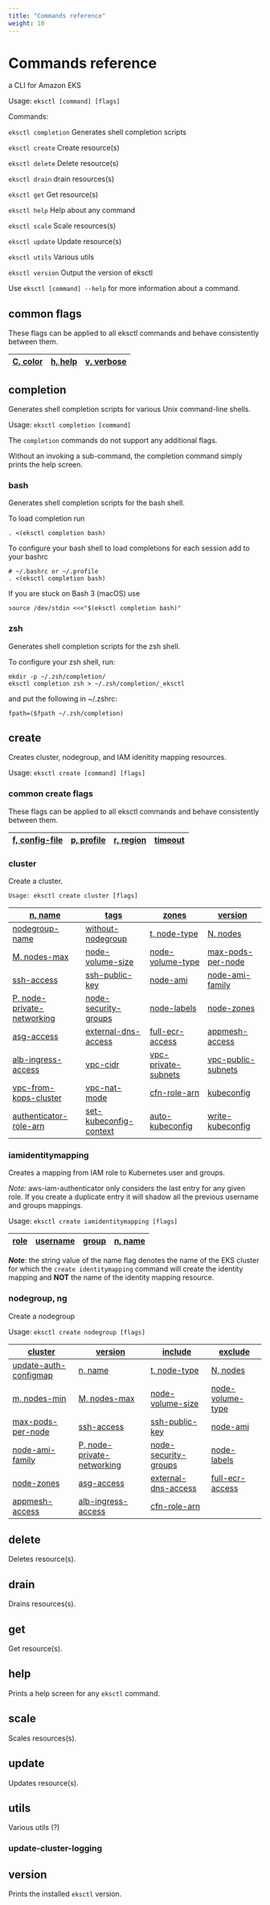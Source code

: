 ```yaml
---
title: "Commands reference"
weight: 10
---
```


# Commands reference

a CLI for Amazon EKS

Usage: `eksctl [command] [flags]`

Commands:

  `eksctl completion`  Generates shell completion scripts

  `eksctl create`      Create resource(s)

  `eksctl delete`      Delete resource(s)

  `eksctl drain`       drain resources(s)

  `eksctl get`         Get resource(s)

  `eksctl help`        Help about any command

  `eksctl scale`       Scale resources(s)

  `eksctl update`      Update resource(s)

  `eksctl utils`       Various utils

  `eksctl version`     Output the version of eksctl

Use `eksctl [command] --help` for more information about a command.


## common flags<a name="common-flags"></a>

These flags can be applied to all eksctl commands and behave consistently between them.


  [C, color](../02-flags#color)  | [h, help](../02-flags#help) | [v, verbose](../02-flags#verbose)
  ------------- | ------------- | -------------
 

## completion <a name="completion"></a>

Generates shell completion scripts for various Unix command-line shells.

Usage: `eksctl completion [command]`

The `completion` commands do not support any additional flags.

Without an invoking a sub-command, the completion command simply prints the help screen.

### bash <a name="completion-bash"></a>

Generates shell completion scripts for the bash shell.

To load completion run

```
. <(eksctl completion bash)
```

To configure your bash shell to load completions for each session add to your bashrc

```
# ~/.bashrc or ~/.profile
. <(eksctl completion bash)
```

If you are stuck on Bash 3 (macOS) use

```
source /dev/stdin <<<"$(eksctl completion bash)"
```

### zsh <a name="completion-zsh"></a>

Generates shell completion scripts for the zsh shell.

To configure your zsh shell, run:

```
mkdir -p ~/.zsh/completion/
eksctl completion zsh > ~/.zsh/completion/_eksctl
```

and put the following in ~/.zshrc:

```
fpath=($fpath ~/.zsh/completion)
```

## create <a name="create"></a>

Creates cluster, nodegroup, and IAM idenitity mapping resources.

Usage: `eksctl create [command] [flags]`

### common create flags <a name="create-common-flags"></a>

These flags can be applied to all eksctl commands and behave consistently between them.

[f, config-file](../02-flags#config-file) | [p, profile](../02-flags#profile) | [r, region](../02-flags#region) | [timeout](../02-flags#timeout)
  ------------- | ------------- | ------------- | -------------

### cluster <a name="create-cluster"></a>

Create a cluster.

`Usage: eksctl create cluster [flags]`

[n, name](../02-flags#name) | [tags](../02-flags#tags) | [zones](../02-flags#zones) | [version](../02-flags#version)
  ------------- | ------------- | ------------- | -------------
[nodegroup-name](../02-flags#nodegroup-name) | [without-nodegroup](../02-flags#without-nodegroup) | [t, node-type](../02-flags#node-type) | [N, nodes](../02-flags#nodes) | [m, nodes-min](../02-flags#nodes-min)
 [M, nodes-max](../02-flags#nodes-max) | [node-volume-size](../02-flags#node-volume-size) | [node-volume-type](../02-flags#node-volume-type) | [max-pods-per-node](../02-flags#max-pods-per-node)
[ssh-access](../02-flags#ssh-access) | [ssh-public-key](../02-flags#ssh-public-key) | [node-ami](../02-flags#node-ami) | [node-ami-family](../02-flags#node-ami-family)
[P, node-private-networking](../02-flags#node-private-networking) | [node-security-groups](../02-flags#node-security-groups) | [node-labels](../02-flags#node-labels) | [node-zones](../02-flags#node-zones)
[asg-access](../02-flags#asg-access) | [external-dns-access](../02-flags#external-dns-access) | [full-ecr-access](../02-flags#full-ecr-access) | [appmesh-access](../02-flags#appmesh-access)
[alb-ingress-access](../02-flags#alb-ingress-access) | [vpc-cidr](../02-flags#vpc-cidr) | [vpc-private-subnets](../02-flags#vpc-private-subnets) | [vpc-public-subnets](../02-flags#vpc-public-subnets)
[vpc-from-kops-cluster](../02-flags#vpc-from-kops-cluster) | [vpc-nat-mode](../02-flags#vpc-nat-mode) | [cfn-role-arn](../02-flags#cfn-role-arn) | [kubeconfig](../02-flags#kubeconfig)
[authenticator-role-arn](../02-flags#authenticator-role-arn) | [set-kubeconfig-context](../02-flags#set-kubeconfig-context) | [auto-kubeconfig](../02-flags#auto-kubeconfig) | [write-kubeconfig](../02-flags#write-kubeconfig)

### iamidentitymapping <a name="create-iamidentitymapping"></a>

Creates a mapping from IAM role to Kubernetes user and groups.

*Note:* aws-iam-authenticator only considers the last entry for any given
role. If you create a duplicate entry it will shadow all the previous
username and groups mappings.

Usage: `eksctl create iamidentitymapping [flags]`

[role](../02-flags#role) | [username](../02-flags#username) | [group](../02-flags#group) | [n, name](../02-flags#name)
  ------------- | ------------- | ------------- | -------------

***Note***: the string value of the name flag denotes the name of the EKS cluster for which the `create identitymapping` command will create the identity mapping and **NOT** the name of the identity mapping resource.

### nodegroup, ng

Create a nodegroup

Usage: `eksctl create nodegroup [flags]`

[cluster](../02-flags#cluster) | [version](../02-flags#version) | [include](../02-flags#include) | [exclude](../02-flags#exclude)
  ------------- | ------------- | ------------- | -------------
[update-auth-configmap](../02-flags#update-auth-configmap) | [n, name](../02-flags#name) | [t, node-type](../02-flags#node-type) | [N, nodes](../02-flags#nodes)
[m, nodes-min](../02-flags#nodes-min) | [M, nodes-max](../02-flags#nodes-max) | [node-volume-size](../02-flags#node-volume-size) | [node-volume-type](../02-flags#node-volume-type)
[max-pods-per-node](../02-flags#max-pods-per-node) | [ssh-access](../02-flags#ssh-access) | [ssh-public-key](../02-flags#ssh-public-key) | [node-ami](../02-flags#node-ami)
[node-ami-family](../02-flags#node-ami-family) | [P, node-private-networking](../02-flags#node-private-networking) | [node-security-groups](../02-flags#node-security-groups) | [node-labels](../02-flags#node-labels)
[node-zones](../02-flags#node-zones) | [asg-access](../02-flags#asg-access) | [external-dns-access](../02-flags#external-dns-access) | [full-ecr-access](../02-flags#full-ecr-access)
[appmesh-access](../02-flags#appmesh-access) | [alb-ingress-access](../02-flags#alb-ingress-access) | [cfn-role-arn](../02-flags#cfn-role-arn)

## delete

Deletes resource(s).

## drain

Drains resources(s).

## get

Get resource(s).

## help

Prints a help screen for any `eksctl` command.

## scale

Scales resources(s).

## update

Updates resource(s).

## utils

Various utils (?)

### update-cluster-logging

## version

Prints the installed `eksctl` version.
